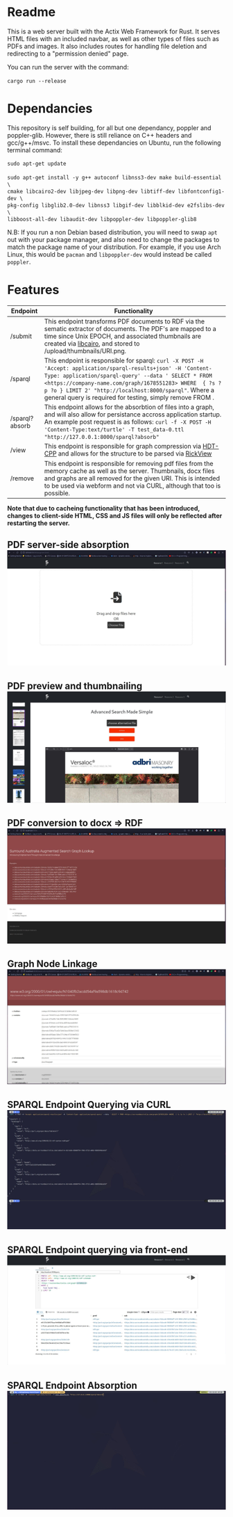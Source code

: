 # Readme

This is a web server built with the Actix Web Framework for Rust. It serves HTML files with an included navbar, as well as other types of files such as PDFs and images. It also includes routes for handling file deletion and redirecting to a "permission denied" page.

You can run the server with the command:

`
cargo run --release
`

# Dependancies
This repository is self building, for all but one dependancy, poppler and poppler-glib. However, there is still reliance on C++ headers and gcc/g++/msvc. To install these dependancies on Ubuntu, run the following terminal command:
```
sudo apt-get update

sudo apt-get install -y g++ autoconf libnss3-dev make build-essential \
cmake libcairo2-dev libjpeg-dev libpng-dev libtiff-dev libfontconfig1-dev \
pkg-config libglib2.0-dev libnss3 libgif-dev libblkid-dev e2fslibs-dev \
libboost-all-dev libaudit-dev libpoppler-dev libpoppler-glib8
```
N.B: If you run a non Debian based distribution, you will need to swap `apt` out with your package manager, and also need to change the packages to match the package name of your distribution. For example, if you use Arch Linux, this would be `pacman` and `libpoppler-dev` would instead be called `poppler`.

# Features

| Endpoint | Functionality                                             
|----------|-----------------------------------------------------------
|/submit   | This endpoint transforms PDF documents to RDF via the sematic extractor of documents. The PDF's are mapped to a time since Unix EPOCH, and associated thumbnails are created via [libcairo](https://github.com/lambdaclass/cairo-rs), and stored to /upload/thumbnails/URI.png.
|/sparql   | This endpoint is responsible for sparql: `curl -X POST -H 'Accept: application/sparql-results+json' -H 'Content-Type: application/sparql-query' --data ' SELECT * FROM <https://company-name.com/graph/1678551283> WHERE  { ?s ?p ?o } LIMIT 2' "http://localhost:8000/sparql"`. Where a general query is required for testing, simply remove FROM <graph>.
|/sparql?absorb | This endpoint allows for the absorbtion of files into a graph, and will also allow for persistance accross application startup. An example post request is as follows: `curl -f -X POST -H 'Content-Type:text/turtle' -T test_data-0.ttl "http://127.0.0.1:8000/sparql?absorb"`
|/view | This endpoint is responsible for graph compression via [HDT-CPP](https://github.com/rdfhdt/hdt-cpp) and allows for the structure to be parsed via [RickView](https://github.com/KonradHoeffner/rickview)
|/remove | This endpoint is responsible for removing pdf files from the memory cache as well as the server. Thumbnails, docx files and graphs are all removed for the given URI. This is intended to be used via webform and not via CURL, although that too is possible.

**Note that due to cacheing functionality that has been introduced, changes to client-side HTML, CSS and JS files will only be reflected after restarting the server.**

## PDF server-side absorption ![PDF server-side absorption](./Showcase/pdf.jpg)
## PDF preview and thumbnailing ![PDF preview](./Showcase/augment.jpg)
## PDF conversion to docx => RDF ![PDF conversion](./Showcase/RickView.jpg)
## Graph Node Linkage ![PDF conversion](./Showcase/Graph.jpg)
## SPARQL Endpoint Querying via CURL ![PDF conversion](./Showcase/query.jpg)
## SPARQL Endpoint querying via front-end ![Query](./Showcase/sparql.jpg)
## SPARQL Endpoint Absorption ![PDF conversion](./Showcase/absorb.jpg)

